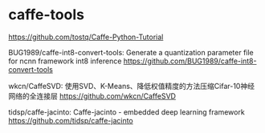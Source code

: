 # caffe-tools

https://github.com/tostq/Caffe-Python-Tutorial

BUG1989/caffe-int8-convert-tools: Generate a quantization parameter file for ncnn framework int8 inference
https://github.com/BUG1989/caffe-int8-convert-tools

wkcn/CaffeSVD: 使用SVD、K-Means、降低权值精度的方法压缩Cifar-10神经网络的全连接层
https://github.com/wkcn/CaffeSVD

tidsp/caffe-jacinto: Caffe-jacinto - embedded deep learning framework
https://github.com/tidsp/caffe-jacinto
